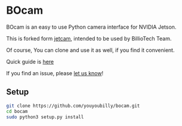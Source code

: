 # BOcam
BOcam is an easy to use Python camera interface for NVIDIA Jetson.

This is forked form [jetcam](https://github.com/NVIDIA-AI-IOT/jetcam), intended to be used by BillioTech Team. 

Of course, You can clone and use it as well, if you find it convenient.

Quick guide is [here](demo.ipynb)

If you find an issue, please [let us know](../..//issues)!

## Setup

```bash
git clone https://github.com/youyoubilly/bocam.git
cd bocam
sudo python3 setup.py install
```
